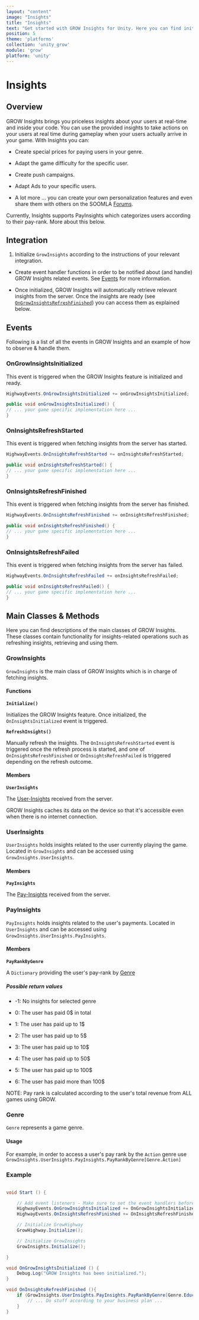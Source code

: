 ```yaml
---
layout: "content"
image: "Insights"
title: "Insights"
text: "Get started with GROW Insights for Unity. Here you can find initialization instructions, event handling and usage examples."
position: 5
theme: 'platforms'
collection: 'unity_grow'
module: 'grow'
platform: 'unity'
---
```


# Insights

## Overview

GROW Insights brings you priceless insights about your users at real-time and inside your code. You can use the provided insights to take actions on your users at real time during gameplay when your users actually arrive in your game. With Insights you can:  


- Create special prices for paying users in your genre.

- Adapt the game difficulty for the specific user.

- Create push campaigns.

- Adapt Ads to your specific users.

- A lot more ... you can create your own personalization features and even share them with others on the SOOMLA [Forums](http://answers.soom.la).

Currently, Insights supports PayInsights which categorizes users according to their pay-rank. More about this below.

## Integration

1. Initialize `GrowInsights` according to the instructions of your relevant integration.

* Create event handler functions in order to be notified about (and handle) GROW Insights related events. See [Events](/unity/grow/Grow_Insights/#Events) for more information.

* Once initialized, GROW Insights will automatically retrieve relevant insights from the server. Once the insights are ready (see [`OnGrowInsightsRefreshFinished`](/unity/grow/Grow_Insights/#OnInsightsRefreshFinished)) you can access them as explained below.

## Events

Following is a list of all the events in GROW Insights and an example of how to observe & handle them.

### OnGrowInsightsInitialized

This event is triggered when the GROW Insights feature is initialized and ready.

``` cs
HighwayEvents.OnGrowInsightsInitialized += onGrowInsightsInitialized;

public void onGrowInsightsInitialized() {
// ... your game specific implementation here ...
}
```

### OnInsightsRefreshStarted

This event is triggered when fetching insights from the server has started.

``` cs
HighwayEvents.OnInsightsRefreshStarted += onInsightsRefreshStarted;

public void onInsightsRefreshStarted() {
// ... your game specific implementation here ...
}
```

### OnInsightsRefreshFinished

This event is triggered when fetching insights from the server has finished.

``` cs
HighwayEvents.OnInsightsRefreshFinished += onInsightsRefreshFinished;

public void onInsightsRefreshFinished() {
// ... your game specific implementation here ...
}
```

### OnInsightsRefreshFailed

This event is triggered when fetching insights from the server has failed.

``` cs
HighwayEvents.OnInsightsRefreshFailed += onInsightsRefreshFailed;

public void onInsightsRefreshFailed() {
// ... your game specific implementation here ...
}
```

## Main Classes & Methods

Here you can find descriptions of the main classes of GROW Insights. These classes contain functionality for insights-related operations such as refreshing insights, retrieving and using them.

### GrowInsights

`GrowInsights` is the main class of GROW Insights which is in charge of fetching insights.

#### Functions

**`Initialize()`**

Initializes the GROW Insights feature. Once initialized, the `OnInsightsInitialized` event is triggered.

**`RefreshInsights()`**

Manually refresh the insights. The `OnInsightsRefreshStarted` event is triggered once the refresh process is started, and one of `OnInsightsRefreshFinished` or `OnInsightsRefreshFailed` is triggered depending on the refresh outcome.

#### Members

**`UserInsights`**

The [User-Insights](/unity/grow/Grow_Insights/#UserInsights) received from the server.

<div class="info-box">GROW Insights caches its data on the device so that it's accessible even when there is no internet connection.</div>

### UserInsights

`UserInsights` holds insights related to the user currently playing the game.
Located in `GrowInsights` and can be accessed using `GrowInsights.UserInsights`.

#### Members

**`PayInsights`**

The [Pay-Insights](/unity/grow/Grow_Insights/#PayInsights) received from the server.

### PayInsights

`PayInsights` holds insights related to the user's payments.
Located in `UserInsights` and can be accessed using `GrowInsights.UserInsights.PayInsights`.

#### Members

**`PayRankByGenre`**

A `Dictionary` providing the user's pay-rank by [Genre](/unity/grow/Grow_Insights/#Genre)

##### Possible return values

- -1: No insights for selected genre

- 0: The user has paid 0$ in total

- 1: The user has paid up to 1$

- 2: The user has paid up to 5$

- 3: The user has paid up to 10$

- 4: The user has paid up to 50$

- 5: The user has paid up to 100$

- 6: The user has paid more than 100$

<div class="info-box">NOTE: Pay rank is calculated according to the user's total revenue from ALL games using GROW.</div>

### Genre

`Genre` represents a game genre.

#### Usage

For example, in order to access a user's pay rank by the `Action` genre use `GrowInsights.UserInsights.PayInsights.PayRankByGenre[Genre.Action]`

### Example

``` cs

void Start () {

    // Add event listeners - Make sure to set the event handlers before you initialize
    HighwayEvents.OnGrowInsightsInitialized += OnGrowInsightsInitialized;
    HighwayEvents.OnInsightsRefreshFinished += OnInsightsRefreshFinished;

    // Initialize GrowHighway
    GrowHighway.Initialize();

    // Initialize GrowInsights
    GrowInsights.Initialize();

}

void OnGrowInsightsInitialized () {
    Debug.Log("GROW Insights has been initialized.");
}

void OnInsightsRefreshFinished (){
    if (GrowInsights.UserInsights.PayInsights.PayRankByGenre[Genre.Educational] > 3) {
        // ... Do stuff according to your business plan ...
    }
}


```
